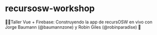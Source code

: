 # recursosw-workshop
🖖💚Taller Vue + Firebase: Construyendo la app de recursOSW en vivo con Jorge Baumann (@baumannzone) y Robin Giles (@robinparadise) 🦄
